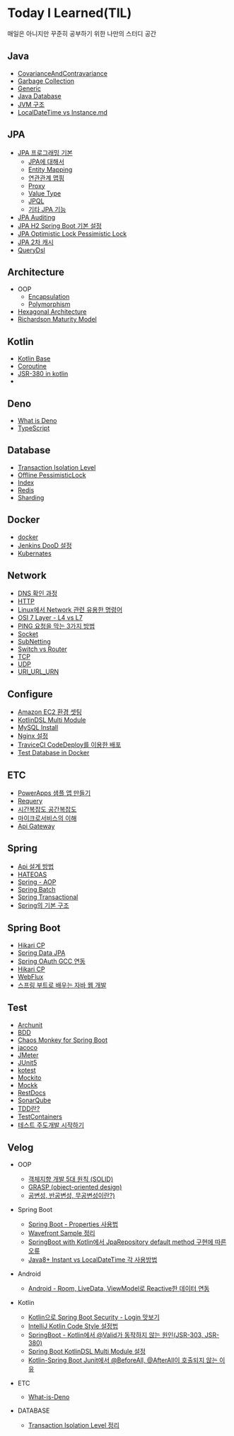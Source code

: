 
# Today I Learned(TIL)

매일은 아니지만 꾸준히 공부하기 위한 나만의 스터디 공간

<!--[TOC]: # "## Table of Contents"-->

## Java
- [CovarianceAndContravariance](Java/CovarianceAndContravariance.md)
- [Garbage Collection](Java/Garbage%20Collection.md)
- [Generic](Java/Generic.md)
- [Java Database](Java/Java%20Database.md)
- [JVM 구조](Java/JVM%20구조.md)
- [LocalDateTime vs Instance.md](Java/LocalDateTime%20vs%20Instance.md)

## JPA
- [JPA 프로그래밍 기본](JPA/JPA%20프로그래밍%20기본)
    - [JPA에 대해서](JPA/JPA%20프로그래밍%20기본/01_JPA에%20대해서.md)
    - [Entity Mapping](JPA/JPA%20프로그래밍%20기본/02_Entity%20Mapping.md)
    - [연관관계 맵핑](JPA/JPA%20프로그래밍%20기본/03_연관관계%20맵핑.md)
    - [Proxy](JPA/JPA%20프로그래밍%20기본/04_Proxy.md)
    - [Value Type](JPA/JPA%20프로그래밍%20기본/05_Value%20Type.md)
    - [JPQL](JPA/JPA%20프로그래밍%20기본/06_JPQL.md)
    - [기타 JPA 기능](JPA/JPA%20프로그래밍%20기본/07_기타%20JPA%20기능.md)
- [JPA Auditing](JPA/JPA%20Auditing.md)
- [JPA H2 Spring Boot 기본 설정](JPA/JPA%20H2%20Spring%20Boot%20기본%20설정.md)
- [JPA Optimistic Lock Pessimistic Lock](JPA/JPA%20Optimistic%20Lock%20Pessimistic%20Lock.md)
- [JPA 2차 캐시](JPA/JPA%202차%20캐시.md)
- [QueryDsl](JPA/QueryDsl.md)

## Architecture
- OOP
  - [Encapsulation](Architecture/OOP/Encapsulation.md)
  - [Polymorphism](Architecture/OOP/Polymorphism.md)
- [Hexagonal Architecture](Architecture/Hexagonal%20Architecture.md)
- [Richardson Maturity Model](Architecture/Richardson%20Maturity%20Model.md)


## Kotlin
- [Kotlin Base](Kotlin/Kotlin%20Base.md)
- [Coroutine](Kotlin/Coroutine.md)
- [JSR-380 in kotlin](Kotlin/JSR-380%20in%20kotlin.md)
- 
## Deno
- [What is Deno](Deno/What%20is%20Deno.md)
- [TypeScript](Deno/TypeScript.md)

## Database
- [Transaction Isolation Level](Database/Transaction%20Isolation%20Level.md)
- [Offline PessimisticLock](Database/Offline%20PessimisticLock.md)
- [Index](Database/Index.md)
- [Redis](Database/Redis.md)
- [Sharding](Database/Sharding.md)

## Docker
- [docker](Docker/docker.md)
- [Jenkins DooD 설정](Docker/Jenkins-dood.md)
- [Kubernates](Docker/Kubernates.md)


## Network
- [DNS 확인 과정](Network/DNS%20확인%20과정.md)
- [HTTP](Network/http/HTTP.md)
- [Linux에서 Network 관련 유용한 명령어](Network/Linux에서%20Network%20관련%20유용한%20명령어.md)
- [OSI 7 Layer - L4 vs L7](Network/OSI%207%20Layer%20-%20L4%20vs%20L7.md)
- [PING 요청을 막는 3가지 방법](Network/PING%20요청을%20막는%203가지%20방법.md)
- [Socket](Network/Socket.md)
- [SubNetting](Network/SubNetting.md)
- [Switch vs Router](Network/Switch%20vs%20Router.md)
- [TCP](Network/TCP.md)
- [UDP](Network/UDP.md)
- [URI_URL_URN](Network/URI_URL_URN.md)

## Configure
- [Amazon EC2 환경 셋팅](Configure/Amazon%20EC2%20환경%20셋팅.md)
- [KotlinDSL Multi Module](Configure/KotlinDSL%20Multi%20Module.md)
- [MySQL Install](Configure/MySQL%20Install.md)
- [Nginx 설정](Configure/Nginx%20설정.md)
- [TraviceCI CodeDeploy를 이용한 배포](Configure/TraviceCI%20CodeDeploy를%20이용한%20배포.md)
- [Test Database in Docker](Configure/Test%20Database%20in%20Docker.md)

## ETC
- [PowerApps 샘플 앱 만들기](ETC/PowerApps%20샘플%20앱%20만들기.md)
- [Requery](ETC/Requery.md)
- [시간복잡도 공간복잡도](ETC/시간복잡도%20공간복잡도.md)
- [마이크로서비스의 이해](MSA/마이크로서비스의%20이해.md)
- [Api Gateway](MSA/Api%20Gateway.md)

## Spring
- [Api 설계 방법](Spring/Api%20설계%20방법.md)
- [HATEOAS](Spring/HATEOAS.md)
- [Spring - AOP](Spring/Spring%20-%20AOP.md)
- [Spring Batch](Spring/Spring%20Batch.md)
- [Spring Transactional](Spring/Spring%20Transactional.md)
- [Spring의 기본 구조](Spring/Spring의%20기본%20구조.md)

## Spring Boot
- [Hikari CP](SpringBoot/Hikari%20CP.md)
- [Spring Data JPA](SpringBoot/Spring%20Data%20JPA.md)
- [Spring OAuth GCC 연동](SpringBoot/Spring%20OAuth%20GCC%20연동.md)
- [Hikari CP](SpringBoot/Hikari%20CP.md)
- [WebFlux](SpringBoot/WebFlux.md)
- [스프링 부트로 배우는 자바 웹 개발](SpringBoot/스프링%20부트로%20배우는%20자바%20웹%20개발.md)

## Test
- [Archunit](Test/Archunit.md)
- [BDD](Test/BDD.md)
- [Chaos Monkey for Spring Boot](Test/Chaos%20Monkey%20for%20Spring%20Boot.md)
- [jacoco](Test/jacoco.md)
- [JMeter](Test/JMeter.md)
- [JUnit5](Test/JUnit5.md)
- [kotest](Test/kotest.md)
- [Mockito](Test/Mockito.md)
- [Mockk](Test/Mockk.md)
- [RestDocs](Documentation/RestDocs.md)
- [SonarQube](Test/SonarQube.md)
- [TDD란?](Test/TDD란%3F.md)
- [TestContainers](Test/TestContainers.md)
- [테스트 주도개발 시작하기](Test/테스트%20주도개발%20시작하기.md)

## Velog
- OOP
  - [객체지향 개발 5대 원칙 (SOLID)](https://velog.io/@lsb156/%EA%B0%9D%EC%B2%B4%EC%A7%80%ED%96%A5-%EA%B0%9C%EB%B0%9C-5%EB%8C%80-%EC%9B%90%EC%B9%99-SOLID)
  - [GRASP (object-oriented design)](https://velog.io/@lsb156/GRASP-object-oriented-design)
  - [공변성, 반공변성, 무공변성이란?)](https://velog.io/@lsb156/covariance-contravariance)
  
- Spring Boot
  - [Spring Boot - Properties 사용법](https://velog.io/@lsb156/Spring-Boot-Properties-Usage)
  - [Wavefront Sample 정리](https://velog.io/@lsb156/Spring-Boot-Wavefront-Sample-%EC%A0%95%EB%A6%AC)
  - [SpringBoot with Kotlin에서 JpaRepository default method 구현에 따른 오류](https://velog.io/@lsb156/SpringBoot-with-Kotlin%EC%97%90%EC%84%9C-JpaRepository-default-method-%EA%B5%AC%ED%98%84%EC%97%90-%EB%94%B0%EB%A5%B8-%EC%98%A4%EB%A5%98)
  - [Java8+ Instant vs LocalDateTime 각 사용방법](https://velog.io/@lsb156/Instant-vs-LocalDateTime)

- Android
  - [Android - Room, LiveData, ViewModel로 Reactive한 데이터 연동](https://velog.io/@lsb156/Android-Room-LiveData-ViewModel%EB%A1%9C-Reactive%ED%95%9C-%EB%8D%B0%EC%9D%B4%ED%84%B0-%EC%97%B0%EB%8F%99)

- Kotlin
  - [Kotlin으로 Spring Boot Security - Login 맛보기](https://velog.io/@lsb156/Kotlin%EC%9C%BC%EB%A1%9C-Spring-Boot-Security-Login-%EB%A7%9B%EB%B3%B4%EA%B8%B0)
  - [IntelliJ Kotlin Code Style 설정법](https://velog.io/@lsb156/IntelliJ-Kotlin-Code-Style-%EC%84%A4%EC%A0%95%EB%B2%95)
  - [SpringBoot - Kotlin에서 @Valid가 동작하지 않는 원인(JSR-303, JSR-380)](https://velog.io/@lsb156/SpringBoot-Kotlin%EC%97%90%EC%84%9C-Valid%EA%B0%80-%EB%8F%99%EC%9E%91%ED%95%98%EC%A7%80-%EC%95%8A%EB%8A%94-%EC%9B%90%EC%9D%B8JSR-303-JSR-380)
  - [Spring Boot KotlinDSL Multi Module 설정](Configure/KotlinDSL%20Multi%20Module.md)
  - [Kotlin-Spring Boot Junit에서 @BeforeAll, @AfterAll이 호출되지 않는 이유](https://velog.io/@lsb156/Kotlin-Spring-Boot-Junit-BeforeAll-AfterAll)


- ETC
  - [What-is-Deno](https://velog.io/@lsb156/What-is-Deno)

- DATABASE
  - [Transaction Isolation Level 정리](https://velog.io/@lsb156/Transaction-Isolation-Level)
